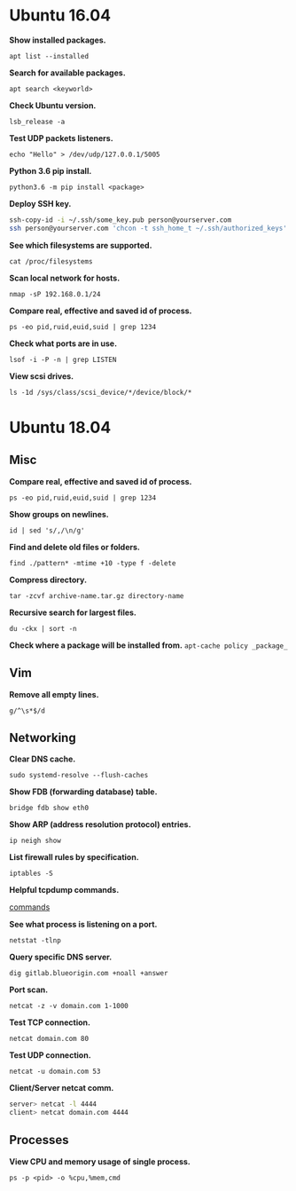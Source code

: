 # Ubuntu 16.04
**Show installed packages.**

`apt list --installed`

**Search for available packages.**

`apt search <keyworld>`

**Check Ubuntu version.**

`lsb_release -a`

**Test UDP packets listeners.**

`echo "Hello" > /dev/udp/127.0.0.1/5005`

**Python 3.6 pip install.**

`python3.6 -m pip install <package>`

**Deploy SSH key.**

```bash
ssh-copy-id -i ~/.ssh/some_key.pub person@yourserver.com
ssh person@yourserver.com 'chcon -t ssh_home_t ~/.ssh/authorized_keys'
```

**See which filesystems are supported.**

`cat /proc/filesystems`

**Scan local network for hosts.**

`nmap -sP 192.168.0.1/24`

**Compare real, effective and saved id of process.**

`ps -eo pid,ruid,euid,suid | grep 1234`

**Check what ports are in use.**

`lsof -i -P -n | grep LISTEN`

**View scsi drives.**

`ls -1d /sys/class/scsi_device/*/device/block/*`

# Ubuntu 18.04
## Misc
**Compare real, effective and saved id of process.**

`ps -eo pid,ruid,euid,suid | grep 1234`

**Show groups on newlines.**

`id | sed 's/,/\n/g'`

**Find and delete old files or folders.**

`find ./pattern* -mtime +10 -type f -delete`

**Compress directory.**

`tar -zcvf archive-name.tar.gz directory-name`

**Recursive search for largest files.**

`du -ckx | sort -n`

**Check where a package will be installed from.**
`apt-cache policy _package_`

## Vim
**Remove all empty lines.**

`g/^\s*$/d`

## Networking
**Clear DNS cache.**

`sudo systemd-resolve --flush-caches`

**Show FDB (forwarding database) table.**

`bridge fdb show eth0`

**Show ARP (address resolution protocol) entries.**

`ip neigh show`

**List firewall rules by specification.**

`iptables -S`

**Helpful tcpdump commands.**

<a href="https://hackertarget.com/tcpdump-examples/">commands</a>

**See what process is listening on a port.**

`netstat -tlnp`

**Query specific DNS server.**

`dig gitlab.blueorigin.com +noall +answer`

**Port scan.**

`netcat -z -v domain.com 1-1000`

**Test TCP connection.**

`netcat domain.com 80`

**Test UDP connection.**

`netcat -u domain.com 53`

**Client/Server netcat comm.**

```bash
server> netcat -l 4444
client> netcat domain.com 4444
```

## Processes
**View CPU and memory usage of single process.**

`ps -p <pid> -o %cpu,%mem,cmd`
